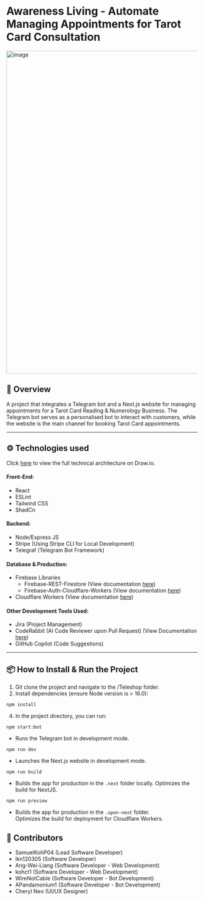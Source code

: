 # Awareness Living - Automate Managing Appointments for Tarot Card Consultation

<img width="1592" height="849" alt="image" src="https://github.com/user-attachments/assets/ce2fb3da-e58e-4230-83be-f9de266a9f79" />

## 🚀 Overview
A project that integrates a Telegram bot and a Next.js website for managing appointments for a Tarot Card Reading & Numerology Business. The Telegram bot serves as a personalised bot to interact with customers, while the website is the main channel for booking Tarot Card appointments.

---

## ⚙️ Technologies used
Click [here](https://app.diagrams.net/?src=about#G1Bc7YP-3i8AsA31N5bOQry-a5MI5n74n3#%7B%22pageId%22%3A%22ZgpZzdNCQvJGO9xpxhlk%22%7D) to view the full technical architecture on Draw.io.

#### Front-End:
- React
- ESLint
- Tailwind CSS
- ShadCn

#### Backend:
- Node/Express JS
- Stripe (Using Stripe CLI for Local Development)
- Telegraf (Telegram Bot Framework)

#### Database & Production:
- Firebase Libraries
    - Firebase-REST-Firestore (View documentation [here](https://github.com/nabettu/firebase-rest-firestore))
    - Firebase-Auth-Cloudflare-Workers (View documentation [here](https://www.npmjs.com/package/firebase-auth-cloudflare-workers?activeTab=readme#run-example-code))
- Cloudflare Workers (View documentation [here](https://developers.cloudflare.com/workers/framework-guides/web-apps/nextjs/))

#### Other Development Tools Used:
- Jira (Project Management)
- CodeRabbit (AI Code Reviewer upon Pull Request) (View Documentation [here](https://www.coderabbit.ai/))
- GitHub Copilot (Code Suggestions)
  
---

## 📦 How to Install & Run the Project

1. Git clone the project and navigate to the /Teleshop folder.
2. Install dependencies (ensure Node version is > 16.0):
```
npm install
```

4. In the project directory, you can run:

```
npm start:bot
```
- Runs the Telegram bot in development mode.

```
npm run dev
```
- Launches the Next.js website in development mode.

```
npm run build
```
- Builds the app for production in the `.next` folder locally.
Optimizes the build for NextJS.

```
npm run preview
```
- Builds the app for production in the `.open-next` folder.  
Optimizes the build for deployment for Cloudflare Workers.


## 🤝 Contributors
- SamuelKohP04 (Lead Software Developer)
- lkn120305 (Software Developer)
- Ang-Wei-Liang (Software Developer - Web Development)
- kohct1 (Software Developer - Web Development)
- WireNotCable (Software Developer - Bot Development)
- APandamonium1 (Software Developer - Bot Development)
- Cheryl Neo (UI/UX Designer)
